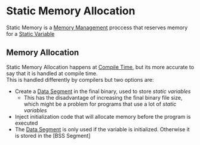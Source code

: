 # Static Memory Allocation
Static Memory is a [Memory Management](./CS50x_Memory-Management.md) proccess that reserves memory for a [Static Variable](./CS50x_Static-Variable.md)

## Memory Allocation
Static Memory Allocation happens at [Compile Time](./CS50x_Compile-Time.md), but its more accurate to say that it is handled at compile time.  
This is handled differently by compilers but two options are:  
- Create a [Data Segment](./CS50x_Data-Segment.md) in the final binary, used to store *static variables*
    - This has the disadvantage of increasing the final binary file size, which might be a problem for programs that use a lot of *static variables*
- Inject initialization code that will allocate memory before the program is executed
- The [Data Segment](./CS50x_Data-Segment.md) is only used if the variable is initialized. Otherwise it is stored in the [BSS Segment]
